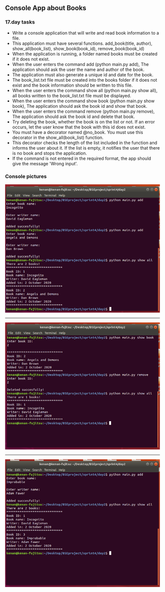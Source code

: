 ## Console App about Books

### 17.day tasks

* Write a console application that will write and read book information to a file.
* This application must have several functions. add_book(title, author), show_all(book_list), show_book(book_id), remove_book(book_id)
* When the application is running, a folder named books must be created if it does not exist.
* When the user enters the command add (python main.py add), The application should ask the user the name and author of the book.
* The application must also generate a unique id and date for the book.
* The book_list.txt file must be created into the books folder if it does not exist and the book information should be written to this file.
* When the user enters the command show all (python main.py show all), all books written to the book_list.txt file must be displayed.
* When the user enters the command show book (python main.py show book), The application should ask the book id and show that book.
* When the user enters the command remove (python main.py remove), The application should ask the book id and delete that book.
* Try deleting the book, whether the book is on the list or not. If an error occurs, let the user know that the book with this id does not exist.
* You must have a decorator named @no_book. You must use this decorator in the show_all(book_list) function.
* This decorator checks the length of the list included in the function and informs the user about it. If the list is empty, it notifies the user that there is no book and stops the application.
* If the command is not entered in the required format, the app should give the message 'Wrong input'.


### Console pictures
<img src="./d17_1.png" alt="">

<hr>

<img src="./d17_2.png" alt="">

<hr>

<img src="./d17_3.png" alt="">